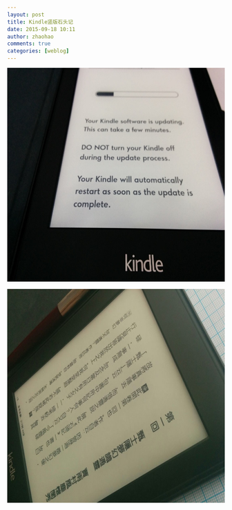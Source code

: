 ```yaml
---
layout: post
title: Kindle竖版石头记
date: 2015-09-18 10:11
author: zhaohao
comments: true
categories: [weblog]
---
```

<a href="/Resource/SIMG-2015-08-12-23-26-56.jpg"><img src="/Resource/SIMG-2015-08-12-23-26-56.jpg" alt="SIMG-2015-08-12 23-26-56" width="660" height="495" class="alignnone size-large wp-image-895" /></a>

<a href="/Resource/IMG_20150918_100641.jpg"><img src="/Resource/IMG_20150918_100641.jpg" alt="IMG_20150918_100641" width="660" height="495" class="alignnone size-large wp-image-898" /></a>

